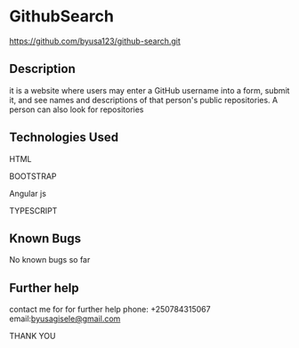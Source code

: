 # GithubSearch
https://github.com/byusa123/github-search.git

## Description
it is  a website where users may enter a GitHub username into a form, submit it, and see names and descriptions of that person's public repositories. A person can also look for repositories


## Technologies Used
HTML

BOOTSTRAP

Angular js

TYPESCRIPT
## Known Bugs

No known bugs so far



## Further help

contact me for for further help
 phone: +250784315067
 email:byusagisele@gmail.com

 THANK YOU